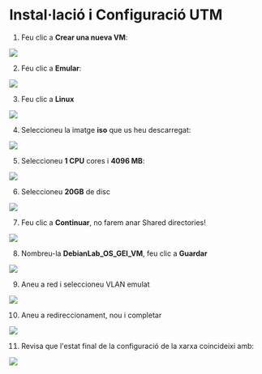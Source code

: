 # Instal·lació i Configuració UTM

1. Feu clic a **Crear una nueva VM**:

![](../handson00/figs/utm/1.png)


2. Feu clic a **Emular**:

![](../handson00/figs/utm/2.png)

3. Feu clic a **Linux**

![](../handson00/figs/utm/3.png)

4. Seleccioneu la imatge **iso** que us heu descarregat:

![](../handson00/figs/utm/4.png)

5. Seleccioneu **1 CPU** cores i **4096 MB**:

![](../handson00/figs/utm/5.png)

6. Seleccioneu **20GB**  de disc

![](../handson00/figs/utm/6.png)

7. Feu clic a **Continuar**, no farem anar Shared directories!

![](../handson00/figs/utm/7.png)

8. Nombreu-la **DebianLab_OS_GEI_VM**, feu clic a **Guardar**


![](../handson00/figs/utm/8.png)

9. Aneu a red i seleccioneu VLAN emulat

![](../handson00/figs/utm/9.png)

10. Aneu a redireccionament,  nou i completar

![](../handson00/figs/utm/10.png)

11. Revisa que l'estat final de la configuració de la xarxa coincideixi amb:

![](../handson00/figs/utm/11.png)

